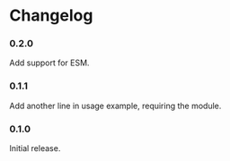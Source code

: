 # Changelog

### 0.2.0

Add support for ESM.

### 0.1.1

Add another line in usage example, requiring the module.

### 0.1.0

Initial release.
